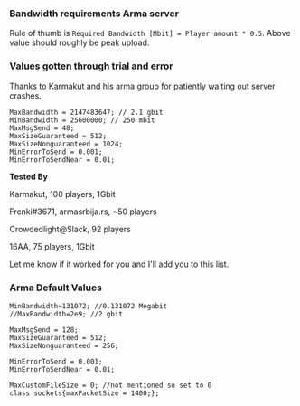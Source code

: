 ### Bandwidth requirements Arma server
Rule of thumb is `Required Bandwidth [Mbit] = Player amount * 0.5`.
Above value should roughly be peak upload.

### Values gotten through trial and error
Thanks to Karmakut and his arma group for patiently waiting out server crashes.
```
MaxBandwidth = 2147483647; // 2.1 gbit
MinBandwidth = 25600000; // 250 mbit
MaxMsgSend = 48;
MaxSizeGuaranteed = 512;
MaxSizeNonguaranteed = 1024;
MinErrorToSend = 0.001;
MinErrorToSendNear = 0.01;
```
**Tested By**

Karmakut, 100 players, 1Gbit

Frenki#3671, armasrbija.rs, ~50 players

Crowdedlight@Slack, 92 players

16AA, 75 players, 1Gbit

Let me know if it worked for you and I'll add you to this list.

### Arma Default Values
```
MinBandwidth=131072; //0.131072 Megabit
//MaxBandwidth=2e9; //2 gbit

MaxMsgSend = 128;
MaxSizeGuaranteed = 512;
MaxSizeNonguaranteed = 256;

MinErrorToSend = 0.001;
MinErrorToSendNear = 0.01;

MaxCustomFileSize = 0; //not mentioned so set to 0
class sockets{maxPacketSize = 1400;};
```
